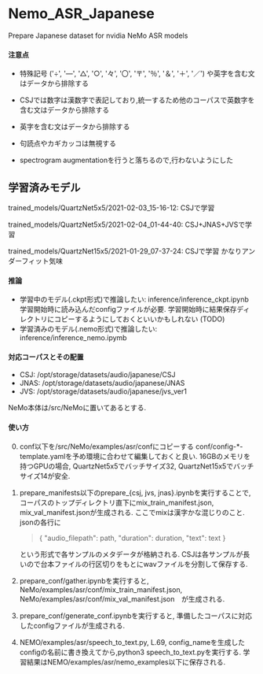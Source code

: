 # Nemo_ASR_Japanese
Prepare Japanese dataset for nvidia NeMo ASR models





#### 注意点

- 特殊記号 ('÷', '―', '△', '○', '々', '〇', '〒', '％', '＆', '＋', '／') や英字を含む文はデータから排除する

- CSJでは数字は漢数字で表記しており,統一するため他のコーパスで英数字を含む文はデータから排除する
- 英字を含む文はデータから排除する
- 句読点やカギカッコは無視する
- spectrogram augmentationを行うと落ちるので,行わないようにした



## 学習済みモデル

trained_models/QuartzNet5x5/2021-02-03_15-16-12:  CSJで学習

trained_models/QuartzNet5x5/2021-02-04_01-44-40:  CSJ+JNAS+JVSで学習

trained_models/QuartzNet15x5/2021-01-29_07-37-24: CSJで学習 かなりアンダーフィット気味



#### 推論

- 学習中のモデル(.ckpt形式)で推論したい: inference/inference_ckpt.ipynb
  学習開始時に読み込んだconfigファイルが必要. 学習開始時に結果保存ディレクトリにコピーするようにしておくといいかもしれない (TODO)
- 学習済みのモデル(.nemo形式)で推論したい: inference/inference_nemo.ipymb



#### 対応コーパスとその配置

- CSJ:  /opt/storage/datasets/audio/japanese/CSJ
- JNAS: /opt/storage/datasets/audio/japanese/JNAS
- JVS: /opt/storage/datasets/audio/japanese/jvs_ver1

NeMo本体は/src/NeMoに置いてあるとする.



#### 使い方

0. conf以下を/src/NeMo/examples/asr/confにコピーする
   conf/config-*-template.yamlを予め環境に合わせて編集しておくと良い.
   16GBのメモリを持つGPUの場合, QuartzNet5x5でバッチサイズ32, QuartzNet15x5でバッチサイズ14が安全.

1. prepare_manifests以下のprepare_{csj, jvs, jnas}.ipynbを実行することで,コーパスのトップディレクトリ直下にmix_train_manifest.json, mix_val_manifest.jsonが生成される.  ここでmixは漢字かな混じりのこと. jsonの各行に

   > {
   >                 "audio_filepath": path,
   >                 "duration": duration,
   >                 "text": text
   >             }

   という形式で各サンプルのメタデータが格納される.
   CSJは各サンプルが長いので台本ファイルの行区切りをもとにwavファイルを分割して保存する.

2. prepare_conf/gather.ipynbを実行すると,  
   NeMo/examples/asr/conf/mix_train_manifest.json, NeMo/examples/asr/conf/mix_val_manifest.json　が生成される.

3. prepare_conf/generate_conf.ipynbを実行すると,
   準備したコーパスに対応したconfigファイルが生成される.

4. NEMO/examples/asr/speech_to_text.py, L.69, config_nameを生成したconfigの名前に書き換えてから,python3 speech_to_text.pyを実行する. 学習結果はNEMO/examples/asr/nemo_examples以下に保存される.